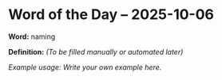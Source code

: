 # Word of the Day – 2025-10-06

**Word:** naming

**Definition:** _(To be filled manually or automated later)_

*Example usage:* _Write your own example here._
